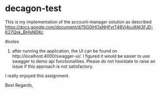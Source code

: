 # decagon-test

This is my implementation of the account-manager solution as described https://docs.google.com/document/d/15G0lHOaNHFvrT48Vi4oJANi3FJD-K27Qsk_BHlsNDKc

#notes

1) after running the application, the UI can be found on http://localhost:4000/swagger-ui/. I figured it would be easier to use swagger to demo api functionalities. Please do not hesistate to raise an issue if this approach is not satisfactory.

I really enjoyed this assignment. 

Best Regards,
